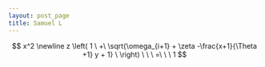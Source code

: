 ```yaml
---
layout: post_page
title: Samuel L
---
```

<script src="http://cdn.mathjax.org/mathjax/latest/MathJax.js?config=TeX-AMS-MML_HTMLorMML">
</script>
$$ x^2 
\newline
z \left( 1 \ +\ \sqrt{\omega_{i+1} + \zeta -\frac{x+1}{\Theta +1} y + 1} 
\ \right)
\ \ \ =\ \ \ 1
$$
